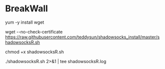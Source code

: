 # BreakWall
yum -y install wget


wget --no-check-certificate https://raw.githubusercontent.com/teddysun/shadowsocks_install/master/shadowsocksR.sh


chmod +x shadowsocksR.sh


./shadowsocksR.sh 2>&amp;1 | tee shadowsocksR.log

